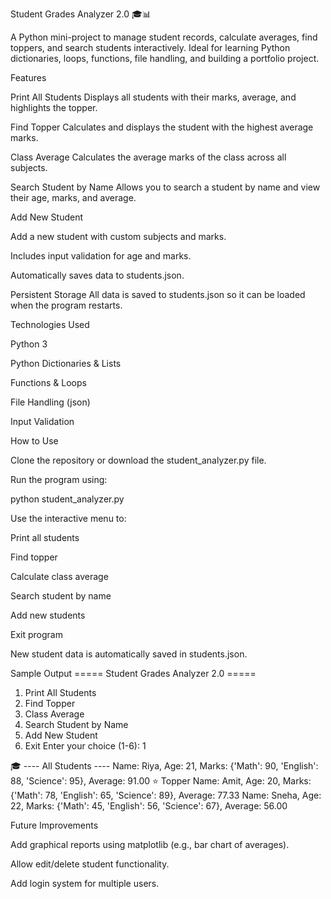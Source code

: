 Student Grades Analyzer 2.0 🎓📊

A Python mini-project to manage student records, calculate averages, find toppers, and search students interactively. Ideal for learning Python dictionaries, loops, functions, file handling, and building a portfolio project.

Features

Print All Students
Displays all students with their marks, average, and highlights the topper.

Find Topper
Calculates and displays the student with the highest average marks.

Class Average
Calculates the average marks of the class across all subjects.

Search Student by Name
Allows you to search a student by name and view their age, marks, and average.

Add New Student

Add a new student with custom subjects and marks.

Includes input validation for age and marks.

Automatically saves data to students.json.

Persistent Storage
All data is saved to students.json so it can be loaded when the program restarts.

Technologies Used

Python 3

Python Dictionaries & Lists

Functions & Loops

File Handling (json)

Input Validation

How to Use

Clone the repository or download the student_analyzer.py file.

Run the program using:

python student_analyzer.py


Use the interactive menu to:

Print all students

Find topper

Calculate class average

Search student by name

Add new students

Exit program

New student data is automatically saved in students.json.

Sample Output
===== Student Grades Analyzer 2.0 =====
1. Print All Students
2. Find Topper
3. Class Average
4. Search Student by Name
5. Add New Student
6. Exit
Enter your choice (1-6): 1

🎓 ---- All Students ----
Name: Riya, Age: 21, Marks: {'Math': 90, 'English': 88, 'Science': 95}, Average: 91.00 ⭐ Topper
Name: Amit, Age: 20, Marks: {'Math': 78, 'English': 65, 'Science': 89}, Average: 77.33
Name: Sneha, Age: 22, Marks: {'Math': 45, 'English': 56, 'Science': 67}, Average: 56.00

Future Improvements

Add graphical reports using matplotlib (e.g., bar chart of averages).

Allow edit/delete student functionality.

Add login system for multiple users.
